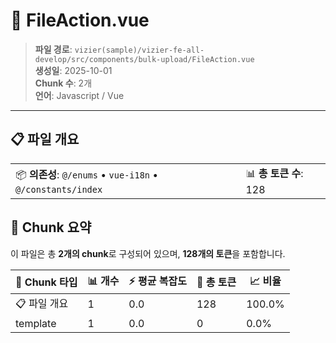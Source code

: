 # 📄 FileAction.vue

> **파일 경로**: `vizier(sample)/vizier-fe-all-develop/src/components/bulk-upload/FileAction.vue`  
> **생성일**: 2025-10-01  
> **Chunk 수**: 2개  
> **언어**: Javascript / Vue
---


## 📋 파일 개요

| | |
|--|--|
| 📦 **의존성**: `@/enums` • `vue-i18n` • `@/constants/index` | 📊 **총 토큰 수**: 128 |






## 🧩 Chunk 요약

이 파일은 총 **2개의 chunk**로 구성되어 있으며, **128개의 토큰**을 포함합니다.

| 🧩 Chunk 타입 | 📊 개수 | ⚡ 평균 복잡도 | 📝 총 토큰 | 📈 비율 |
|---------------|--------|-------------|----------|--------|
| 📋 파일 개요 | 1 | 0.0 | 128 | 100.0% |
| template | 1 | 0.0 | 0 | 0.0% |

